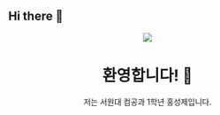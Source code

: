 ## Hi there 👋

<!--
**seongje4954/seongje4954** is a ✨ _special_ ✨ repository because its `README.md` (this file) appears on your GitHub profile.

Here are some ideas to get you started:

- 🔭 I’m currently working on ...
- 🌱 I’m currently learning ...
- 👯 I’m looking to collaborate on ...
- 🤔 I’m looking for help with ...
- 💬 Ask me about ...
- 📫 How to reach me: ...
- 😄 Pronouns: ...
- ⚡ Fun fact: ...
-->
<p align="center">
  <img src="https://img.shields.io/badge/👋-안녕하세요!-brightgreen?style=for-the-badge" />
</p>

<h1 align="center">환영합니다! 👋</h1>

<p align="center">
  저는 서원대 컴공과 1학년 홍성제입니다.<br>


